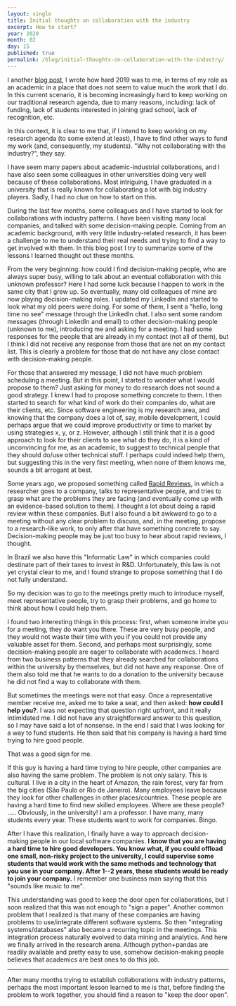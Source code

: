 ```yaml
---
layout: single
title: Initial thoughts on collaboration with the industry
excerpt: How to start?
year: 2020
month: 02
day: 15
published: true
permalink: /blog/initial-thoughts-on-collaboration-with-the-industry/
---
```


I another [blog post](http://gustavopinto.org/blog/third-year-of-professoring/), I wrote how hard 2019 was to me, in terms of my role as an academic in a place that does not seem to value much the work that I do. In this current scenario, it is becoming increasingly hard to keep working on our traditional research agenda, due to many reasons, including: lack of funding, lack of students interested in joining grad school, lack of recognition, etc.

In this context, it is clear to me that, if I intend to keep working on my research agenda (to some extend at least), I have to find other ways to fund my work (and, consequently, my students). "Why not collaborating with the industry?", they say.

I have seem many papers about academic-industrial collaborations, and I have also seen some colleagues in other universities doing very well because of these collaborations. Most intriguing, I have graduated in a university that is really known for collaborating a lot with big industry players. Sadly, I had no clue on how to start on this.

During the last few months, some colleagues and I have started to look for collaborations with industry patterns. I have been visiting many local companies, and talked with some decision-making people. Coming from an academic background, with very little industry-related research, it has been a challenge to me to understand their real needs and trying to find a way to get involved with them. In this blog post I try to summarize some of the lessons I learned thought out these months.

From the very beginning: how could I find decision-making people, who are always super busy, willing to talk about an eventual collaboration with this unknown professor? Here I had some luck because I happen to work in the same city that I grew up. So eventually, many old colleagues of mine are now playing decision-making roles. I updated my LinkedIn and started to look what my old peers were doing. For some of them, I sent a "hello, long time no see" message through the LinkedIn chat. I also sent some random messages (through LinkedIn and email) to other decision-making people (unknown to me), introducing me and asking for a meeting. I had some responses for the people that are already in my contact (not all of them), but I think I did not receive any response from those that are not on my contact list. This is clearly a problem for those that do not have any close contact with decision-making people.

For those that answered my message, I did not have much problem scheduling a meeting. But in this point, I started to wonder what I would propose to them? Just asking for money to do research does not sound a good strategy. I knew I had to propose something concrete to them. I then started to search for what kind of work do their companies do, what are their clients, etc. Since software engineering is my research area, and knowing that the company does a lot of, say, mobile development, I could perhaps argue that we could improve productivity or time to market by using strategies x, y, or z. However, although I still think that it is a good approach to look for their clients to see what do they do, it is a kind of unconvincing for me, as an academic, to suggest to technical people that they should do/use other technical stuff. I perhaps could indeed help them, but suggesting this in the very first meeting, when none of them knows me, sounds a bit arrogant at best.

Some years ago, we proposed something called [Rapid Reviews](http://gustavopinto.org/lost+found/ease2018.pdf), in which a researcher goes to a company, talks to representative people, and tries to grasp what are the problems they are facing (and eventually come up with an evidence-based solution to them). I thought a lot about doing a rapid review within these companies. But I also found a bit awkward to go to a meeting without any clear problem to discuss, and, in the meeting, propose to a research-like work, to only after that have something concrete to say. Decision-making people may be just too busy to hear about rapid reviews, I thought.

In Brazil we also have this "Informatic Law" in which companies could destinate part of their taxes to invest in R&D. Unfortunately, this law is not yet crystal clear to me, and I found strange to propose something that I do not fully understand.

So my decision was to go to the meetings pretty much to introduce myself, meet representative people, try to grasp their problems, and go home to think about how I could help them.

I found two interesting things in this process: first, when someone invite you for a meeting, they do want you there. These are very busy people, and they would not waste their time with you if you could not provide any valuable asset for them. Second, and perhaps most surprisingly, some decision-making people are eager to collaborate with academics. I heard from two business patterns that they already searched for collaborations within the university by themselves, but did not have any response. One of them also told me that he wants to do a donation to the university because he did not find a way to collaborate with them.

But sometimes the meetings were not that easy. Once a representative member receive me, asked me to take a seat, and then asked: **how could I help you?**. I was not expecting that question right upfront, and it really intimidated me. I did not have any straightforward answer to this question, so I may have said a lot of nonsense. In the end I said that I was looking for a way to fund students. He then said that his company is having a hard time trying to hire good people.

That was a good sign for me.

If this guy is having a hard time trying to hire people, other companies are also having the same problem. The problem is not only salary. This is cultural. I live in a city in the heart of Amazon, the rain forest, very far from the big cities (São Paulo or Rio de Janeiro). Many employees leave because they look for other challenges in other places/countries. These people are having a hard time to find new skilled employees. Where are these people?  ..... Obviously, in the university! I am a professor. I have many, many students every year. These students want to work for companies. Bingo.

After I have this realization, I finally have a way to approach decision-making people in our local software companies. **I know that you are having a hard time to hire good developers. You know what, if you could offload one small, non-risky project to the university, I could supervise some students that would work with the same methods and technology that you use in your company. After 1--2 years, these students would be ready to join your company.** I remember one business man saying that this "sounds like music to me".

This understanding was good to keep the door open for collaborations, but I soon realized that this was not enough to "sign a paper". Another common problem that I realized is that many of these companies are having problems to use/integrate different software systems. So then "integrating systems/databases" also became a recurring topic in the meetings. This integration process naturally evolved to data mining and analytics. And here we finally arrived in the research arena. Although python+pandas are readily available and pretty easy to use, somehow decision-making people believes that academics are best ones to do this job.

***

After many months trying to establish collaborations with industry patterns, perhaps the most important lesson learned to me is that, before finding the problem to work together, you should find a reason to "keep the door open".
